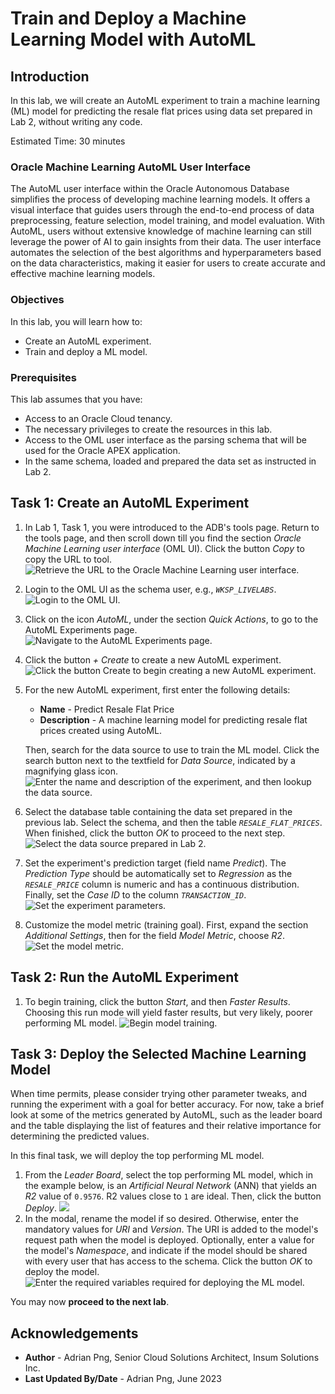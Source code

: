 # Train and Deploy a Machine Learning Model with AutoML

## Introduction

In this lab, we will create an AutoML experiment to train a machine learning (ML) model for predicting the resale flat prices using data set prepared in Lab 2, without writing any code.

Estimated Time: 30 minutes

### Oracle Machine Learning AutoML User Interface

The AutoML user interface within the Oracle Autonomous Database simplifies the process of developing machine learning models. It offers a visual interface that guides users through the end-to-end process of data preprocessing, feature selection, model training, and model evaluation. With AutoML, users without extensive knowledge of machine learning can still leverage the power of AI to gain insights from their data. The user interface automates the selection of the best algorithms and hyperparameters based on the data characteristics, making it easier for users to create accurate and effective machine learning models.

### Objectives

In this lab, you will learn how to:

* Create an AutoML experiment.
* Train and deploy a ML model.

### Prerequisites

This lab assumes that you have:

* Access to an Oracle Cloud tenancy.
* The necessary privileges to create the resources in this lab.
* Access to the OML user interface as the parsing schema that will be used for the Oracle APEX application.
* In the same schema, loaded and prepared the data set as instructed in Lab 2.

## Task 1: Create an AutoML Experiment

1. In Lab 1, Task 1, you were introduced to the ADB's tools page. Return to the tools page, and then scroll down till you find the section *Oracle Machine Learning user interface* (OML UI). Click the button *Copy* to copy the URL to tool.
![Retrieve the URL to the Oracle Machine Learning user interface.](./images/get-link-to-oml-ui.png)
1. Login to the OML UI as the schema user, e.g., *`WKSP_LIVELABS`*.
![Login to the OML UI.](./images/login-to-oml-ui.png)
1. Click on the icon *AutoML*, under the section *Quick Actions*, to go to the AutoML Experiments page.
![Navigate to the AutoML Experiments page.](./images/navigate-to-list-of-automl-experiments.png)
1. Click the button *+ Create* to create a new AutoML experiment.
![Click the button Create to begin creating a new AutoML experiment.](./images/click-create-to-create-new-automl-experiment.png)
1. For the new AutoML experiment, first enter the following details:
    * **Name** - Predict Resale Flat Price
    * **Description** - A machine learning model for predicting resale flat prices created using AutoML.

    Then, search for the data source to use to train the ML model. Click the search button next to the textfield for *Data Source*, indicated by a magnifying glass icon.
![Enter the name and description of the experiment, and then lookup the data source.](./images/enter-name-and-description.png)
1. Select the database table containing the data set prepared in the previous lab. Select the schema, and then the table *`RESALE_FLAT_PRICES`*. When finished, click the button *OK* to proceed to the next step.
![Select the data source prepared in Lab 2.](./images/select-data-source.png)
1. Set the experiment's prediction target (field name *Predict*). The *Prediction Type* should be automatically set to *Regression* as the *`RESALE_PRICE`* column is numeric and has a continuous distribution. Finally, set the *Case ID* to the column *`TRANSACTION_ID`*.
![Set the experiment parameters.](./images/set-experiment-parameters.png)
1. Customize the model metric (training goal). First, expand the section *Additional Settings*, then for the field *Model Metric*, choose *R2*.
![Set the model metric.](./images/set-model-metric.png)

## Task 2: Run the AutoML Experiment

1. To begin training, click the button *Start*, and then *Faster Results*. Choosing this run mode will yield faster results, but very likely, poorer performing ML model.
![Begin model training.](./images/begin-model-training.png)

## Task 3: Deploy the Selected Machine Learning Model

When time permits, please consider trying other parameter tweaks, and running the experiment with a goal for better accuracy. For now, take a brief look at some of the metrics generated by AutoML, such as the leader board and the table displaying the list of features and their relative importance for determining the predicted values.

In this final task, we will deploy the top performing ML model.

1. From the *Leader Board*, select the top performing ML model, which in the example below, is an *Artificial Neural Network* (ANN) that yields an *R2* value of `0.9576`. R2 values close to `1` are ideal. Then, click the button *Deploy*.
![](./images/select-the-top-performing-ml-model.png)
1. In the modal, rename the model if so desired. Otherwise, enter the mandatory values for *URI* and *Version*. The URI is added to the model's request path when the model is deployed. Optionally, enter a value for the model's *Namespace*, and indicate if the model should be shared with every user that has access to the schema. Click the button *OK* to deploy the model.
![Enter the required variables required for deploying the ML model.](./images/define-model-deployment-variables.png)

You may now **proceed to the next lab**.

## Acknowledgements

* **Author** - Adrian Png, Senior Cloud Solutions Architect, Insum Solutions Inc.
* **Last Updated By/Date** - Adrian Png, June 2023

